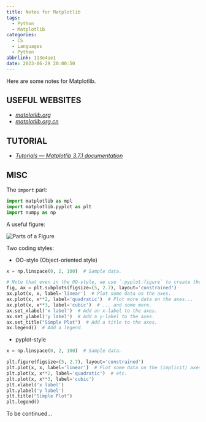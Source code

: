 ```yaml
---
title: Notes for Matplotlib
tags:
  - Python
  - Matplotlib
categories:
  - CS
  - Languages
  - Python
abbrlink: 113e4ae1
date: 2023-06-29 20:00:50
---
```


Here are some notes for Matplotlib.

<!--more-->

## USEFUL WEBSITES

- _[matplotlib.org](https://matplotlib.org/)_
- _[matplotlib.org.cn](https://www.matplotlib.org.cn/)_

## TUTORIAL

- _[Tutorials — Matplotlib 3.7.1 documentation](https://matplotlib.org/stable/tutorials/index.html)_

## MISC

The `import` part:

```python
import matplotlib as mpl
import matplotlib.pyplot as plt
import numpy as np
```

A useful figure:

![Parts of a Figure](https://b316f18.webp.li/blog-imgs/cs/languages/python/notes-for-matplotlib/1.png)

Two coding styles:

- OO-style (Object-oriented style)

```python
x = np.linspace(0, 2, 100)  # Sample data.

# Note that even in the OO-style, we use `.pyplot.figure` to create the Figure.
fig, ax = plt.subplots(figsize=(5, 2.7), layout='constrained')
ax.plot(x, x, label='linear')  # Plot some data on the axes.
ax.plot(x, x**2, label='quadratic')  # Plot more data on the axes...
ax.plot(x, x**3, label='cubic')  # ... and some more.
ax.set_xlabel('x label')  # Add an x-label to the axes.
ax.set_ylabel('y label')  # Add a y-label to the axes.
ax.set_title("Simple Plot")  # Add a title to the axes.
ax.legend()  # Add a legend.
```

- pyplot-style

```python
x = np.linspace(0, 2, 100)  # Sample data.

plt.figure(figsize=(5, 2.7), layout='constrained')
plt.plot(x, x, label='linear')  # Plot some data on the (implicit) axes.
plt.plot(x, x**2, label='quadratic')  # etc.
plt.plot(x, x**3, label='cubic')
plt.xlabel('x label')
plt.ylabel('y label')
plt.title("Simple Plot")
plt.legend()
```

To be continued...
